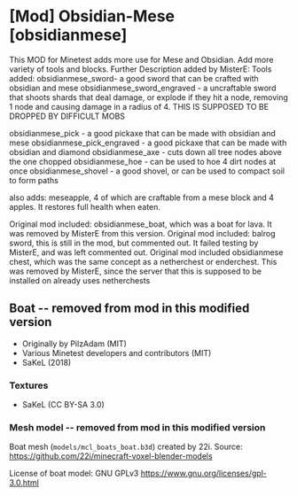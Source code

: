 # [Mod] Obsidian-Mese [obsidianmese]

This MOD for Minetest adds more use for Mese and Obsidian. Add more variety of tools and blocks.
Further Description added by MisterE:
Tools added:
obsidianmese_sword- a good sword that can be crafted with obsidian and mese
obsidianmese_sword_engraved - a uncraftable sword that shoots shards that deal damage, or explode if they hit a node, removing 1 node and causing damage in a radius of 4. THIS IS SUPPOSED TO BE DROPPED BY DIFFICULT MOBS

obsidianmese_pick - a good pickaxe that can be made with obsidian and mese
obsidianmese_pick_engraved - a good pickaxe that can be made with obsidian and diamond
obsidianmese_axe - cuts down all tree nodes above the one chopped
obsidianmese_hoe - can be used to hoe 4 dirt nodes at once
obsidianmese_shovel - a good shovel, or can be used to compact soil to form paths

also adds: meseapple, 4 of which are craftable from a mese block and 4 apples. It restores full health when eaten.

Original mod included: obsidianmese_boat, which was a boat for lava. It was removed by MisterE from this version.
Original mod included: balrog sword, this is still in the mod, but commented out. It failed testing by MisterE, and was left commented out.
Original mod included obsidianmese chest, which was the same concept as a netherchest or enderchest. This was removed by MisterE, since the server that this is supposed to be installed on already uses netherchests


## Boat -- removed from mod in this modified version

* Originally by PilzAdam (MIT)
* Various Minetest developers and contributors (MIT)
* SaKeL (2018)

### Textures

* SaKeL (CC BY-SA 3.0)

### Mesh model -- removed from mod in this modified version

Boat mesh (`models/mcl_boats_boat.b3d`) created by 22i.
Source: https://github.com/22i/minecraft-voxel-blender-models

License of boat model:
GNU GPLv3 <https://www.gnu.org/licenses/gpl-3.0.html>

